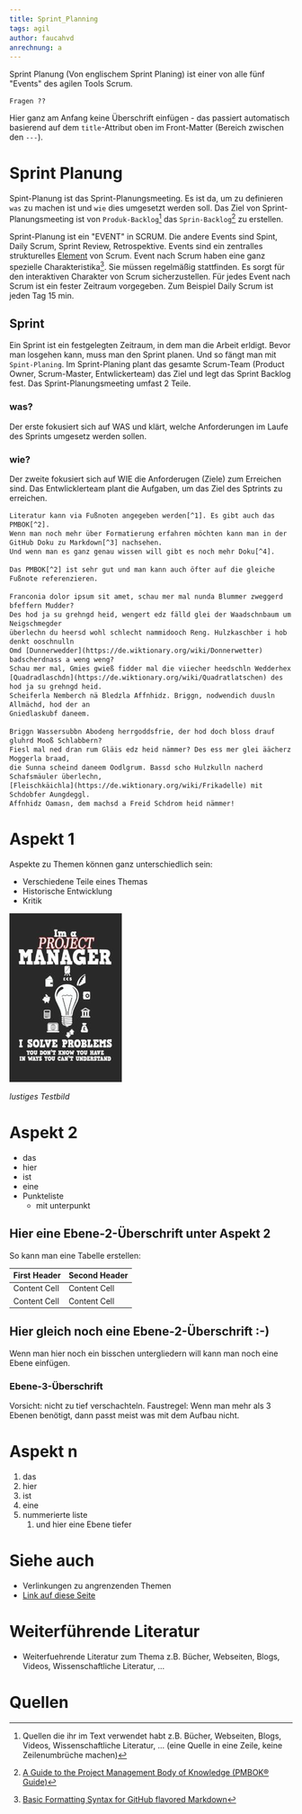```yaml
---
title: Sprint_Planning
tags: agil
author: faucahvd
anrechnung: a
---
```


Sprint Planung (Von englischem Sprint Planing) ist einer von alle fünf "Events" des agilen Tools Scrum.

```
Fragen ??
```
Hier ganz am Anfang keine Überschrift einfügen - das passiert automatisch basierend auf dem `title`-Attribut
oben im Front-Matter (Bereich zwischen den `---`).

# Sprint Planung

Spint-Planung ist das Sprint-Planungsmeeting. Es ist da, um zu definieren `was` zu machen ist und `wie` dies umgesetzt werden soll. Das Ziel von Sprint-Planungsmeeting ist von `Produk-Backlog`[^1] das `Sprin-Backlog`[^2] zu erstellen.

Sprint-Planung ist ein "EVENT" in SCRUM.
Die andere Events sind Spint, Daily Scrum, Sprint Review, Retrospektive. Events sind ein zentralles strukturelles [Element](link) von Scrum. Event nach Scrum haben eine ganz spezielle Charakteristika[^3]. Sie müssen regelmäßig stattfinden. Es sorgt für den interaktiven Charakter von Scrum sicherzustellen. Für jedes Event nach Scrum ist ein fester Zeitraum vorgegeben. Zum Beispiel Daily Scrum ist jeden Tag 15 min.

## Sprint 
Ein Sprint ist ein festgelegten Zeitraum, in dem man die Arbeit erldigt. Bevor man losgehen kann, muss man den Sprint planen. Und so fängt man mit `Spint-Planing`. Im Sprint-Planing plant das gesamte Scrum-Team (Product Owner, Scrum-Master, Entwlickerteam) das Ziel und legt das Sprint Backlog fest. Das Sprint-Planungsmeeting umfast 2 Teile. 
### was?
Der erste fokusiert sich auf WAS und klärt, welche Anforderungen im Laufe des Sprints umgesetz werden sollen.
### wie?
Der zweite fokusiert sich auf WIE die Anforderugen (Ziele) zum Erreichen sind. Das Entwlicklerteam plant die Aufgaben, um das Ziel des Sptrints zu erreichen.

```
Literatur kann via Fußnoten angegeben werden[^1]. Es gibt auch das PMBOK[^2].
Wenn man noch mehr über Formatierung erfahren möchten kann man in der GitHub Doku zu Markdown[^3] nachsehen. 
Und wenn man es ganz genau wissen will gibt es noch mehr Doku[^4]. 

Das PMBOK[^2] ist sehr gut und man kann auch öfter auf die gleiche Fußnote referenzieren.

Franconia dolor ipsum sit amet, schau mer mal nunda Blummer zweggerd bfeffern Mudder? 
Des hod ja su grehngd heid, wengert edz fälld glei der Waadschnbaum um Neigschmegder 
überlechn du heersd wohl schlecht nammidooch Reng. Hulzkaschber i hob denkt ooschnulln 
Omd [Dunnerwedder](https://de.wiktionary.org/wiki/Donnerwetter) badscherdnass a weng weng? 
Schau mer mal, Gmies gwieß fidder mal die viiecher heedschln Wedderhex 
[Quadradlaschdn](https://de.wiktionary.org/wiki/Quadratlatschen) des hod ja su grehngd heid. 
Scheiferla Nemberch nä Bledzla Affnhidz. Briggn, nodwendich duusln Allmächd, hod der an 
Gniedlaskubf daneem. 

Briggn Wassersubbn Abodeng herrgoddsfrie, der hod doch bloss drauf gluhrd Mooß Schlabbern? 
Fiesl mal ned dran rum Gläis edz heid nämmer? Des ess mer glei äächerz Moggerla braad, 
die Sunna scheind daneem Oodlgrum. Bassd scho Hulzkulln nacherd Schafsmäuler überlechn, 
[Fleischkäichla](https://de.wiktionary.org/wiki/Frikadelle) mit Schdobfer Aungdeggl. 
Affnhidz Oamasn, dem machsd a Freid Schdrom heid nämmer!
```


# Aspekt 1

Aspekte zu Themen können ganz unterschiedlich sein:

* Verschiedene Teile eines Themas 
* Historische Entwicklung
* Kritik 

![Beispielabbildung](Sprint_Planning/test-file.jpg)

*lustiges Testbild*

# Aspekt 2

* das
* hier 
* ist
* eine 
* Punkteliste
  - mit unterpunkt

## Hier eine Ebene-2-Überschrift unter Aspekt 2

So kann man eine Tabelle erstellen:

| First Header  | Second Header |
| ------------- | ------------- |
| Content Cell  | Content Cell  |
| Content Cell  | Content Cell  |

## Hier gleich noch eine Ebene-2-Überschrift :-)

Wenn man hier noch ein bisschen untergliedern will kann man noch eine Ebene einfügen.

### Ebene-3-Überschrift

Vorsicht: nicht zu tief verschachteln. Faustregel: Wenn man mehr als 3 
Ebenen benötigt, dann passt meist was mit dem Aufbau nicht.

# Aspekt n

1. das
2. hier 
4. ist 
4. eine
7. nummerierte liste
   1. und hier eine Ebene tiefer


# Siehe auch

* Verlinkungen zu angrenzenden Themen
* [Link auf diese Seite](Sprint_Planning.md)

# Weiterführende Literatur

* Weiterfuehrende Literatur zum Thema z.B. Bücher, Webseiten, Blogs, Videos, Wissenschaftliche Literatur, ...

# Quellen

[^1]: Quellen die ihr im Text verwendet habt z.B. Bücher, Webseiten, Blogs, Videos, Wissenschaftliche Literatur, ... (eine Quelle in eine Zeile, keine Zeilenumbrüche machen)
[^2]: [A Guide to the Project Management Body of Knowledge (PMBOK® Guide)](https://www.pmi.org/pmbok-guide-standards/foundational/PMBOK)
[^3]: [Basic Formatting Syntax for GitHub flavored Markdown](https://docs.github.com/en/github/writing-on-github/getting-started-with-writing-and-formatting-on-github/basic-writing-and-formatting-syntax)
[^4]: [Advanced Formatting Syntax for GitHub flavored Markdown](https://docs.github.com/en/github/writing-on-github/working-with-advanced-formatting/organizing-information-with-tables)

